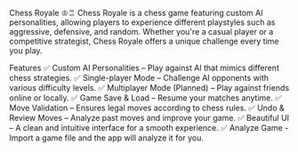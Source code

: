 Chess Royale ♔♖
Chess Royale is a chess game featuring custom AI personalities, allowing players to experience different playstyles such as aggressive, defensive, and random. Whether you're a casual player or a competitive strategist, Chess Royale offers a unique challenge every time you play.

Features
✅ Custom AI Personalities – Play against AI that mimics different chess strategies.
✅ Single-player Mode – Challenge AI opponents with various difficulty levels.
✅ Multiplayer Mode (Planned) – Play against friends online or locally.
✅ Game Save & Load – Resume your matches anytime.
✅ Move Validation – Ensures legal moves according to chess rules.
✅ Undo & Review Moves – Analyze past moves and improve your game.
✅ Beautiful UI – A clean and intuitive interface for a smooth experience.
✅ Analyze Game - Import a game file and the app will analyze it for you. 